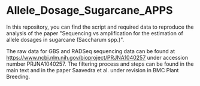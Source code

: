 # Allele_Dosage_Sugarcane_APPS
In this repository, you can find the script and required data to reproduce the analysis of the paper "Sequencing vs amplification for the estimation of allele dosages in sugarcane (Saccharum spp.)". 

The raw data for GBS and RADSeq sequencing data can be found at https://www.ncbi.nlm.nih.gov/bioproject/PRJNA1040257 under accession number PRJNA1040257. The filtering process and steps can be found in the main text and in the paper Saavedra et al. under revision in BMC Plant Breeding.


